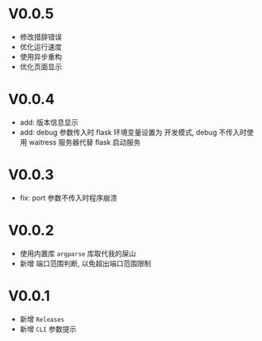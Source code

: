 # V0.0.5
* 修改措辞错误
* 优化运行速度
* 使用异步重构
* 优化页面显示

# V0.0.4
* add: 版本信息显示
* add: debug 参数传入时 flask 环境变量设置为 开发模式, debug 不传入时使用 waitress 服务器代替 flask 启动服务

# V0.0.3
* fix: port 参数不传入时程序崩溃

# V0.0.2
* 使用内置库 `argparse` 库取代我的屎山
* 新增 端口范围判断, 以免超出端口范围限制

# V0.0.1
* 新增 `Releases`
* 新增 `CLI` 参数提示
